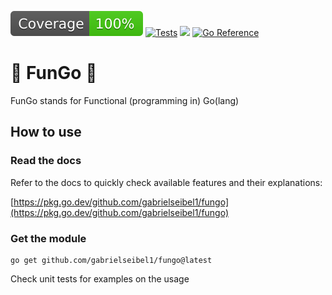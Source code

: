 ![Coverage](https://raw.githubusercontent.com/gabrielseibel1/fungo/badges/.badges/main/coverage.svg)
[![Tests](https://github.com/gabrielseibel1/fungo/actions/workflows/tests.yaml/badge.svg)](https://github.com/gabrielseibel1/fungo/actions/workflows/tests.yaml)
[![](https://tokei.rs/b1/github/gabrielseibel1/fungo)](https://github.com/gabrielseibel1/fungo)
[![Go Reference](https://pkg.go.dev/badge/github.com/gabrielseibel1/fungo.svg)](https://pkg.go.dev/github.com/gabrielseibel1/fungo)

# 🍄 FunGo 🍄

FunGo stands for Functional (programming in) Go(lang)

## How to use

### Read the docs

Refer to the docs to quickly check available features and their explanations:

[https://pkg.go.dev/github.com/gabrielseibel1/fungo](https://pkg.go.dev/github.com/gabrielseibel1/fungo)

### Get the module

```shell
go get github.com/gabrielseibel1/fungo@latest
```

Check unit tests for examples on the usage